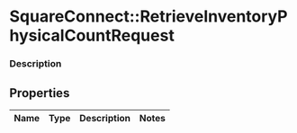 # SquareConnect::RetrieveInventoryPhysicalCountRequest

### Description



## Properties
Name | Type | Description | Notes
------------ | ------------- | ------------- | -------------


